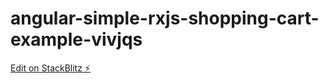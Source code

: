 # angular-simple-rxjs-shopping-cart-example-vivjqs

[Edit on StackBlitz ⚡️](https://stackblitz.com/edit/angular-simple-rxjs-shopping-cart-example-vivjqs)